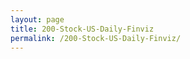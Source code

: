 ```yaml
---
layout: page
title: 200-Stock-US-Daily-Finviz
permalink: /200-Stock-US-Daily-Finviz/
---
```


<div id="output"></div>
<!-- Load Babel -->
<script src="https://unpkg.com/babel-standalone@6/babel.min.js"></script>

<!-- Your custom script here -->
<script type="text/babel">


var i;

$.get( "https://topuhit.github.io/stocks/assets/stock-list.json", function( data ) {


var text = ""

for (i = 0; i < data.length; i++) {
    text +=   `<a href="https://finviz.com/quote.ashx?t=${data[i]}" target="_blank"> <img src="https://finviz.com/chart.ashx?t=${data[i]}&ty=c&ta=1&p=d&s=l" class="padding"></a>
    
    `
  
}


document.getElementById('output').innerHTML = text;
});


</script>

<style type="text/css">
			#output {
			margin: 0 auto;
			/*width: 80%;*/
			/*text-align: center;*/
		}
  .padding {
  	padding: 20px;
  }
</style>




